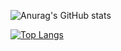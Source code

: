 ![Anurag's GitHub stats](https://github-readme-stats.vercel.app/api?username=KERRCAM&show_icons=true&theme=radical) 


[![Top Langs](https://github-readme-stats.vercel.app/api/top-langs/?username=KERRCAM&langs_count=8)](https://github.com/anuraghazra/github-readme-stats) 


